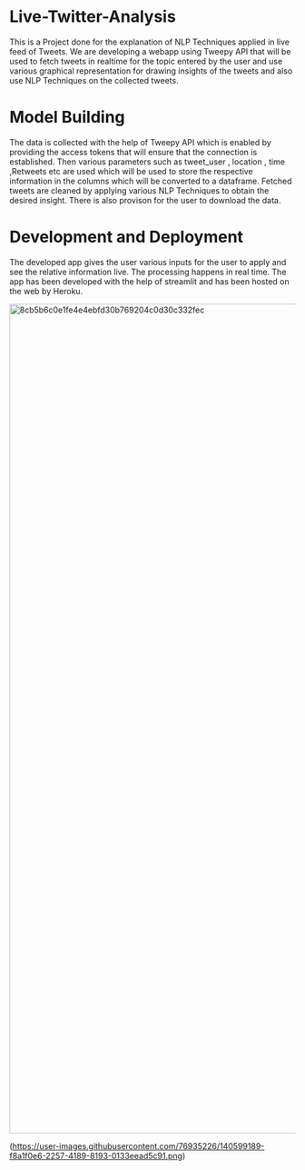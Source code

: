 # Live-Twitter-Analysis
This is a Project done for the explanation of NLP Techniques applied in live feed of Tweets.
We are developing a webapp using Tweepy API that will be used to fetch tweets in realtime for the topic entered by the user and use various graphical representation for drawing insights of the tweets and also use NLP Techniques on the collected tweets.

# Model Building

The data is collected with the help of Tweepy API which is enabled by providing the access tokens that will ensure that the connection is established. Then various parameters such as tweet_user , location , time ,Retweets etc  are used which will be used to store the respective information in the columns which will be converted to a dataframe.
Fetched tweets are cleaned by applying various NLP Techniques to obtain the desired insight. There is also provison for the user to download the data.

# Development and Deployment

The developed app gives the user various inputs for the user to apply and see the relative information live. 
The processing happens in real time.
The app has been developed with the help of streamlit and has been hosted on the web by Heroku.

<img width="1461" alt="8cb5b6c0e1fe4e4ebfd30b769204c0d30c332fec" src="https://user-images.githubusercontent.com/76935226/140599162-d2ecbff8-dcf4-4626-8abc-5dc5504d3360.png">

(https://user-images.githubusercontent.com/76935226/140599189-f8a1f0e6-2257-4189-8193-0133eead5c91.png)










